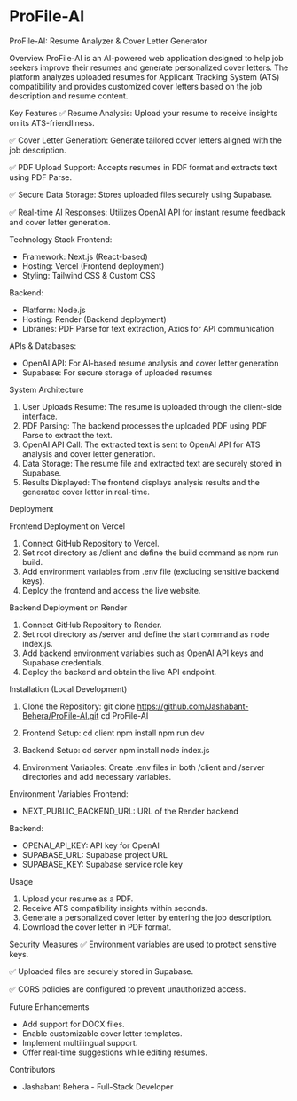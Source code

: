 # ProFile-AI
ProFile-AI: Resume Analyzer & Cover Letter Generator

Overview
ProFile-AI is an AI-powered web application designed to help job seekers improve their resumes and generate personalized cover letters. 
The platform analyzes uploaded resumes for Applicant Tracking System (ATS) compatibility and provides customized cover letters based on 
the job description and resume content.

Key Features
✅ Resume Analysis: Upload your resume to receive insights on its ATS-friendliness.

✅ Cover Letter Generation: Generate tailored cover letters aligned with the job description.

✅ PDF Upload Support: Accepts resumes in PDF format and extracts text using PDF Parse.

✅ Secure Data Storage: Stores uploaded files securely using Supabase.

✅ Real-time AI Responses: Utilizes OpenAI API for instant resume feedback and cover letter generation.


Technology Stack
Frontend:
- Framework: Next.js (React-based)
- Hosting: Vercel (Frontend deployment)
- Styling: Tailwind CSS & Custom CSS

Backend:
- Platform: Node.js
- Hosting: Render (Backend deployment)
- Libraries: PDF Parse for text extraction, Axios for API communication

APIs & Databases:
- OpenAI API: For AI-based resume analysis and cover letter generation
- Supabase: For secure storage of uploaded resumes

System Architecture
1. User Uploads Resume: The resume is uploaded through the client-side interface.
2. PDF Parsing: The backend processes the uploaded PDF using PDF Parse to extract the text.
3. OpenAI API Call: The extracted text is sent to OpenAI API for ATS analysis and cover letter generation.
4. Data Storage: The resume file and extracted text are securely stored in Supabase.
5. Results Displayed: The frontend displays analysis results and the generated cover letter in real-time.

Deployment

Frontend Deployment on Vercel
1. Connect GitHub Repository to Vercel.
2. Set root directory as /client and define the build command as npm run build.
3. Add environment variables from .env file (excluding sensitive backend keys).
4. Deploy the frontend and access the live website.

Backend Deployment on Render
1. Connect GitHub Repository to Render.
2. Set root directory as /server and define the start command as node index.js.
3. Add backend environment variables such as OpenAI API keys and Supabase credentials.
4. Deploy the backend and obtain the live API endpoint.

Installation (Local Development)
1. Clone the Repository:
git clone https://github.com/Jashabant-Behera/ProFile-AI.git
cd ProFile-AI

2. Frontend Setup:
cd client
npm install
npm run dev

3. Backend Setup:
cd server
npm install
node index.js

4. Environment Variables:
Create .env files in both /client and /server directories and add necessary variables.

Environment Variables
Frontend:
- NEXT_PUBLIC_BACKEND_URL: URL of the Render backend

Backend:
- OPENAI_API_KEY: API key for OpenAI
- SUPABASE_URL: Supabase project URL
- SUPABASE_KEY: Supabase service role key

Usage
1. Upload your resume as a PDF.
2. Receive ATS compatibility insights within seconds.
3. Generate a personalized cover letter by entering the job description.
4. Download the cover letter in PDF format.

Security Measures
✅ Environment variables are used to protect sensitive keys.

✅ Uploaded files are securely stored in Supabase.

✅ CORS policies are configured to prevent unauthorized access.


Future Enhancements
- Add support for DOCX files.
- Enable customizable cover letter templates.
- Implement multilingual support.
- Offer real-time suggestions while editing resumes.

Contributors
- Jashabant Behera - Full-Stack Developer


